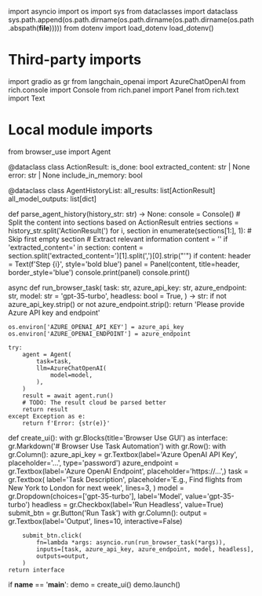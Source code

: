import asyncio
import os
import sys
from dataclasses import dataclass
sys.path.append(os.path.dirname(os.path.dirname(os.path.dirname(os.path.abspath(__file__)))))
from dotenv import load_dotenv
load_dotenv()

# Third-party imports
import gradio as gr
from langchain_openai import AzureChatOpenAI
from rich.console import Console
from rich.panel import Panel
from rich.text import Text

# Local module imports
from browser_use import Agent

@dataclass
class ActionResult:
    is_done: bool
    extracted_content: str | None
    error: str | None
    include_in_memory: bool

@dataclass
class AgentHistoryList:
    all_results: list[ActionResult]
    all_model_outputs: list[dict]

def parse_agent_history(history_str: str) -> None:
    console = Console()
    # Split the content into sections based on ActionResult entries
    sections = history_str.split('ActionResult(')
    for i, section in enumerate(sections[1:], 1):  # Skip first empty section
        # Extract relevant information
        content = ''
        if 'extracted_content=' in section:
            content = section.split('extracted_content=')[1].split(',')[0].strip("'")
        if content:
            header = Text(f'Step {i}', style='bold blue')
            panel = Panel(content, title=header, border_style='blue')
            console.print(panel)
            console.print()

async def run_browser_task(
    task: str,
    azure_api_key: str,
    azure_endpoint: str,
    model: str = 'gpt-35-turbo',
    headless: bool = True,
) -> str:
    if not azure_api_key.strip() or not azure_endpoint.strip():
        return 'Please provide Azure API key and endpoint'

    os.environ['AZURE_OPENAI_API_KEY'] = azure_api_key
    os.environ['AZURE_OPENAI_ENDPOINT'] = azure_endpoint

    try:
        agent = Agent(
            task=task,
            llm=AzureChatOpenAI(
                model=model,
            ),
        )
        result = await agent.run()
        # TODO: The result cloud be parsed better
        return result
    except Exception as e:
        return f'Error: {str(e)}'

def create_ui():
    with gr.Blocks(title='Browser Use GUI') as interface:
        gr.Markdown('# Browser Use Task Automation')
        with gr.Row():
            with gr.Column():
                azure_api_key = gr.Textbox(label='Azure OpenAI API Key', placeholder='...', type='password')
                azure_endpoint = gr.Textbox(label='Azure OpenAI Endpoint', placeholder='https://...',)
                task = gr.Textbox(
                    label='Task Description',
                    placeholder='E.g., Find flights from New York to London for next week',
                    lines=3,
                )
                model = gr.Dropdown(choices=['gpt-35-turbo'], label='Model', value='gpt-35-turbo')
                headless = gr.Checkbox(label='Run Headless', value=True)
                submit_btn = gr.Button('Run Task')
            with gr.Column():
                output = gr.Textbox(label='Output', lines=10, interactive=False)

        submit_btn.click(
            fn=lambda *args: asyncio.run(run_browser_task(*args)),
            inputs=[task, azure_api_key, azure_endpoint, model, headless],
            outputs=output,
        )
    return interface

if __name__ == '__main__':
    demo = create_ui()
    demo.launch()
